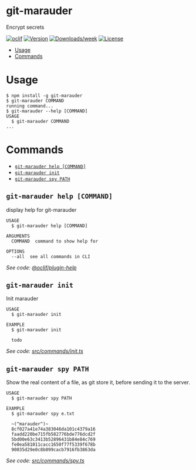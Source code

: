git-marauder
============

Encrypt secrets

[![oclif](https://img.shields.io/badge/cli-oclif-brightgreen.svg)](https://oclif.io)
[![Version](https://img.shields.io/npm/v/git-marauder.svg)](https://npmjs.org/package/git-marauder)
[![Downloads/week](https://img.shields.io/npm/dw/git-marauder.svg)](https://npmjs.org/package/git-marauder)
[![License](https://img.shields.io/npm/l/git-marauder.svg)](https://github.com/tpucci/git-marauder/blob/master/package.json)

<!-- toc -->
* [Usage](#usage)
* [Commands](#commands)
<!-- tocstop -->
# Usage

```sh-session
$ npm install -g git-marauder
$ git-marauder COMMAND
running command...
$ git-marauder --help [COMMAND]
USAGE
  $ git-marauder COMMAND
...
```

# Commands
<!-- commands -->
* [`git-marauder help [COMMAND]`](#git-marauder-help-command)
* [`git-marauder init`](#git-marauder-init)
* [`git-marauder spy PATH`](#git-marauder-spy-path)

## `git-marauder help [COMMAND]`

display help for git-marauder

```
USAGE
  $ git-marauder help [COMMAND]

ARGUMENTS
  COMMAND  command to show help for

OPTIONS
  --all  see all commands in CLI
```

_See code: [@oclif/plugin-help](https://github.com/oclif/plugin-help/blob/v3.2.2/src/commands/help.ts)_

## `git-marauder init`

Init marauder

```
USAGE
  $ git-marauder init

EXAMPLE
  $ git-marauder init

  todo
```

_See code: [src/commands/init.ts](https://github.com/bamlab/git-marauder/blob/v1.0.0/src/commands/init.ts)_

## `git-marauder spy PATH`

Show the real content of a file, as git store it, before sending it to the server.

```
USAGE
  $ git-marauder spy PATH

EXAMPLE
  $ git-marauder spy e.txt

  ~(^marauder^)~
  8cf027a41e74a383046da101c4379a16
  faadd220be715fb582776bde776dcd2f
  5bd00e63c3413b52896431b84e84c769
  fe0ea581011cacc1650f77f5339f678b
  90035d29e0c8b099cacb7916fb3863da
```

_See code: [src/commands/spy.ts](https://github.com/bamlab/git-marauder/blob/v1.0.0/src/commands/spy.ts)_
<!-- commandsstop -->
